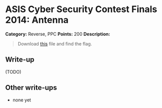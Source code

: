 # ASIS Cyber Security Contest Finals 2014: Antenna

**Category:** Reverse, PPC
**Points:** 200
**Description:**

> Download [this](antena_bffb7c0bfe9d5eac2e1364ce7ceb995e) file and find the flag.

## Write-up

(TODO)

## Other write-ups

* none yet
